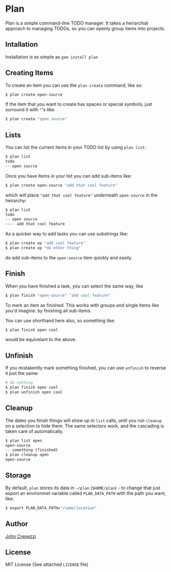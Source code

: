 # Plan

Plan is a simple command-line TODO manager.  It takes a heirarchial approach to managing TODOs, so you can openly group items into projects.

## Intallation

Installation is as simple as `gem install plan`

## Creating Items

To create an item you can use the `plan create` command, like so:

``` bash
$ plan create open-source
```

If the item that you want to create has spaces or special symbols, just surround it with `"`'s like:

``` bash
$ plan create "open source"
```

## Lists

You can list the current items in your TODO list by using `plan list`:

``` bash
$ plan list
todo
-- open source
```

Once you have items in your list you can add sub-items like:

``` bash
$ plan create open-source "add that cool feature"
```

which will place `"add that cool feature"` underneath `open-source` in the heirarchy:

``` bash
$ plan list
todo
-- open source
---- add that cool feature
```

As a quicker way to add tasks you can use substrings like:

``` bash
$ plan create op "add cool feature"
$ plan create op "do other thing"
```

do add sub-items to the `open-source` item quickly and easily.

## Finish

When you have finished a task, you can select the same way, like

``` bash
$ plan finish "open-source" "add cool feature"
```

To mark an item as finished.  This works with groups and single items like you'd imagine: by finishing all sub-items.

You can use shorthand here also, so something like:

``` bash
$ plan finish open cool
```

would be equivelant to the above.

## Unfinish

If you mistakently mark something finished, you can use `unfinish` to reverse it just the same:

``` bash
# do nothing
$ plan finish open cool
$ plan unfinish open cool
```

## Cleanup

The dates you finish things will show up in `list` calls, until you run `cleanup` on a selection to hide them.  The same selectors work, and the cascading is taken care of automatically.

``` bash
$ plan list open
open-source
-- something (finished)
$ plan cleanup open
open-source
```

## Storage

By default, `plan` stores its data in `~/plan` (`$HOME/plan`) - to change that just export an environmet variable called `PLAN_DATA_PATH` with the path you want, like:

``` bash
$ export PLAN_DATA_PATH="/some/location"
```

## Author

[John Crepezzi](http://seejohncode.com)

## License

MIT License (See attached `LICENSE` file)
